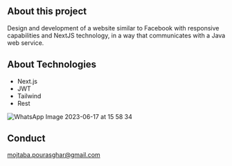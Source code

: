 
## About this project

Design and development of a website similar to Facebook with responsive capabilities and NextJS technology, in a way that communicates with a Java web service.


## About Technologies

- Next.js
- JWT
- Tailwind
- Rest

![WhatsApp Image 2023-06-17 at 15 58 34](https://github.com/mojtaba-pourasghar/facebook-ui-NextJs/assets/4986912/e5194725-671c-43c7-8f6c-bd11c6779b1c)


## Conduct

mojtaba.pourasghar@gmail.com
